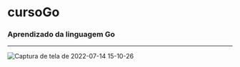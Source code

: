 # cursoGo

### Aprendizado da linguagem Go

---

![Captura de tela de 2022-07-14 15-10-26](https://user-images.githubusercontent.com/102867453/179053984-3b302bf6-c490-4940-9914-47bf38a5daf3.png)
